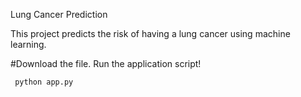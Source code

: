 Lung Cancer Prediction

This project predicts the risk of having a lung cancer using machine learning.

#Download the file. Run the application script!
  ```bash
   python app.py
   ```
